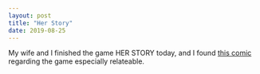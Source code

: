 ```yaml
---
layout: post
title: "Her Story"
date: 2019-08-25    
---
```


My wife and I finished the game HER STORY today, and I found [this comic](http://gamepadink.com/reviews/her-story) regarding the game especially relateable. 
